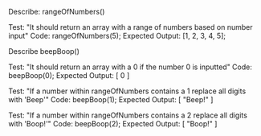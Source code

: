Describe: rangeOfNumbers()

Test: "It should return an array with a range of numbers based on number input"
Code: rangeOfNumbers(5);
Expected Output: [1, 2, 3, 4, 5];

Describe beepBoop()

Test: "It should return an array with a 0 if the number 0 is inputted"
Code: beepBoop(0);
Expected Output: [ 0 ]

Test: "If a number within rangeOfNumbers contains a 1 replace all digits with 'Beep'"
Code: beepBoop(1);
Expected Output: [ "Beep!" ]

Test: "If a number within rangeOfNumbers contains a 2 replace all digits with 'Boop!'"
Code: beepBoop(2);
Expected Output: [ "Boop!" ]


